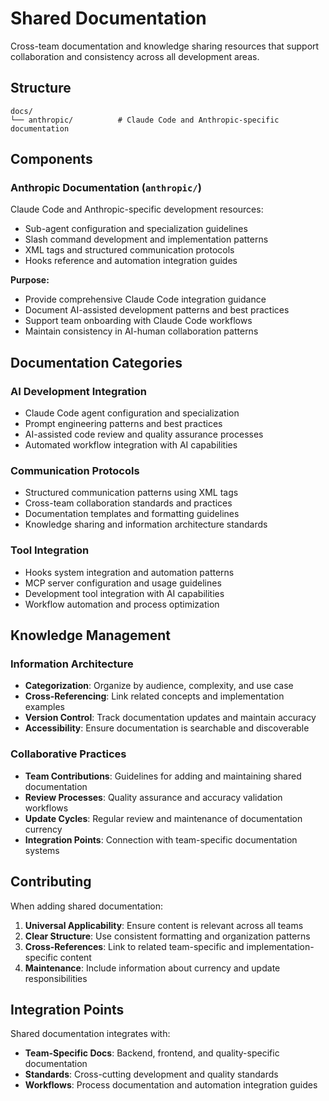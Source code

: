 # Shared Documentation

Cross-team documentation and knowledge sharing resources that support collaboration and consistency across all development areas.

## Structure

```
docs/
└── anthropic/          # Claude Code and Anthropic-specific documentation
```

## Components

### Anthropic Documentation (`anthropic/`)

Claude Code and Anthropic-specific development resources:

- Sub-agent configuration and specialization guidelines
- Slash command development and implementation patterns
- XML tags and structured communication protocols
- Hooks reference and automation integration guides

**Purpose:**

- Provide comprehensive Claude Code integration guidance
- Document AI-assisted development patterns and best practices
- Support team onboarding with Claude Code workflows
- Maintain consistency in AI-human collaboration patterns

## Documentation Categories

### AI Development Integration

- Claude Code agent configuration and specialization
- Prompt engineering patterns and best practices
- AI-assisted code review and quality assurance processes
- Automated workflow integration with AI capabilities

### Communication Protocols

- Structured communication patterns using XML tags
- Cross-team collaboration standards and practices
- Documentation templates and formatting guidelines
- Knowledge sharing and information architecture standards

### Tool Integration

- Hooks system integration and automation patterns
- MCP server configuration and usage guidelines
- Development tool integration with AI capabilities
- Workflow automation and process optimization

## Knowledge Management

### Information Architecture

- **Categorization**: Organize by audience, complexity, and use case
- **Cross-Referencing**: Link related concepts and implementation examples
- **Version Control**: Track documentation updates and maintain accuracy
- **Accessibility**: Ensure documentation is searchable and discoverable

### Collaborative Practices

- **Team Contributions**: Guidelines for adding and maintaining shared documentation
- **Review Processes**: Quality assurance and accuracy validation workflows
- **Update Cycles**: Regular review and maintenance of documentation currency
- **Integration Points**: Connection with team-specific documentation systems

## Contributing

When adding shared documentation:

1. **Universal Applicability**: Ensure content is relevant across all teams
2. **Clear Structure**: Use consistent formatting and organization patterns
3. **Cross-References**: Link to related team-specific and implementation-specific content
4. **Maintenance**: Include information about currency and update responsibilities

## Integration Points

Shared documentation integrates with:

- **Team-Specific Docs**: Backend, frontend, and quality-specific documentation
- **Standards**: Cross-cutting development and quality standards
- **Workflows**: Process documentation and automation integration guides
